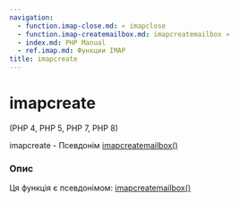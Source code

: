 ```yaml
---
navigation:
  - function.imap-close.md: « imapclose
  - function.imap-createmailbox.md: imapcreatemailbox »
  - index.md: PHP Manual
  - ref.imap.md: Функции IMAP
title: imapcreate
---
```

# imapcreate

(PHP 4, PHP 5, PHP 7, PHP 8)

imapcreate - Псевдонім [imapcreatemailbox()](function.imap-createmailbox.md)

### Опис

Ця функція є псевдонімом: [imapcreatemailbox()](function.imap-createmailbox.md)
